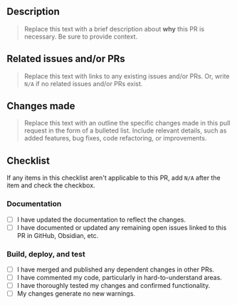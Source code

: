 ## Description

> Replace this text with a brief description about **why** this PR is necessary. Be sure to provide context.

## Related issues and/or PRs

> Replace this text with links to any existing issues and/or PRs. Or, write `N/A` if no related issues and/or PRs exist.

## Changes made

> Replace this text with an outline the specific changes made in this pull request in the form of a bulleted list. Include relevant details, such as added features, bug fixes, code refactoring, or improvements.

<h2 id="checklist">Checklist</h2>

If any items in this checklist aren't applicable to this PR, add `N/A` after the item and check the checkbox.

### Documentation

- [ ] I have updated the documentation to reflect the changes.
- [ ] I have documented or updated any remaining open issues linked to this PR in GitHub, Obsidian, etc.

### Build, deploy, and test

- [ ] I have merged and published any dependent changes in other PRs.
- [ ] I have commented my code, particularly in hard-to-understand areas.
- [ ] I have thoroughly tested my changes and confirmed functionality.
- [ ] My changes generate no new warnings.
